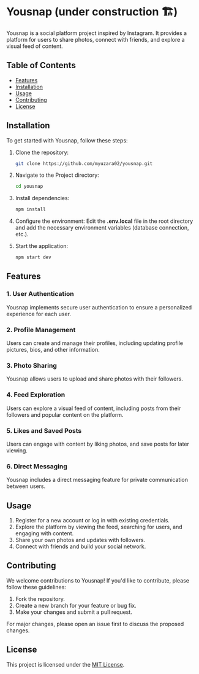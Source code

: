 # Yousnap (under construction :building_construction:)

Yousnap is a social platform project inspired by Instagram. It provides a platform for users to share photos, connect with friends, and explore a visual feed of content.
## Table of Contents

- [Features](#features)
- [Installation](#installation)
- [Usage](#usage)
- [Contributing](#contributing)
- [License](#license)
## Installation

To get started with Yousnap, follow these steps:

1. Clone the repository:
   ```bash
   git clone https://github.com/myuzara02/yousnap.git
   
2. Navigate to the Project directory:
   ```bash
   cd yousnap

3. Install dependencies:
    ```bash
    npm install

4. Configure the environment:
Edit the **.env.local** file in the root directory and add the necessary environment variables (database connection, etc.).

5. Start the application:
    ```bash
    npm start dev

## Features

### 1. User Authentication
Yousnap implements secure user authentication to ensure a personalized experience for each user.

### 2. Profile Management
Users can create and manage their profiles, including updating profile pictures, bios, and other information.

### 3. Photo Sharing
Yousnap allows users to upload and share photos with their followers.

### 4. Feed Exploration
Users can explore a visual feed of content, including posts from their followers and popular content on the platform.

### 5. Likes and Saved Posts
Users can engage with content by liking photos, and save posts for later viewing.

### 6. Direct Messaging
Yousnap includes a direct messaging feature for private communication between users.


## Usage

1. Register for a new account or log in with existing credentials.
2. Explore the platform by viewing the feed, searching for users, and engaging with content.
3. Share your own photos and updates with followers.
4. Connect with friends and build your social network.



## Contributing

We welcome contributions to Yousnap! If you'd like to contribute, please follow these guidelines:

1. Fork the repository.
2. Create a new branch for your feature or bug fix.
3. Make your changes and submit a pull request.

For major changes, please open an issue first to discuss the proposed changes.


## License

This project is licensed under the [MIT License](https://choosealicense.com/licenses/mit/).
